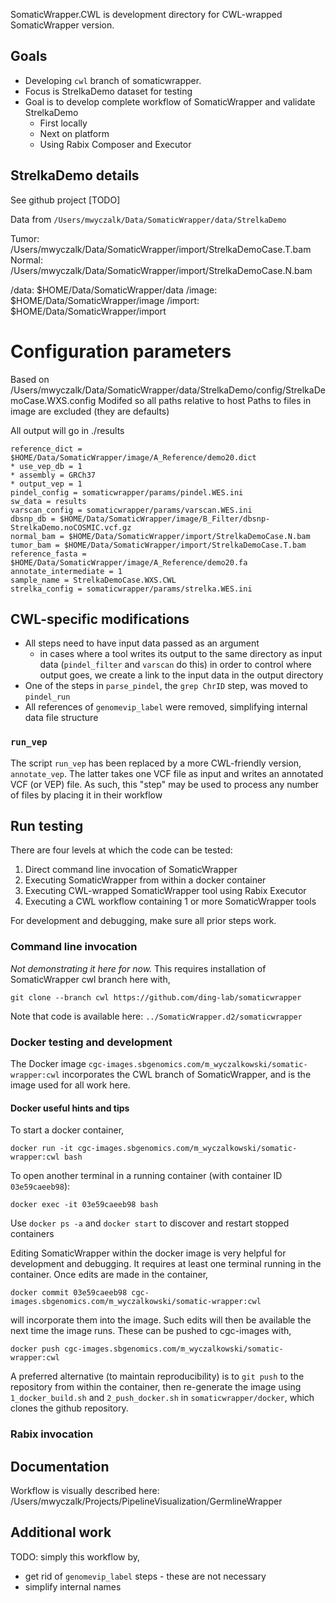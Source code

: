 SomaticWrapper.CWL is development directory for CWL-wrapped SomaticWrapper version.  

## Goals

* Developing `cwl` branch of somaticwrapper.
* Focus is StrelkaDemo dataset for testing
* Goal is to develop complete workflow of SomaticWrapper and validate StrelkaDemo
    * First locally
    * Next on platform
    * Using Rabix Composer and Executor

## StrelkaDemo details

See github project [TODO]

Data from `/Users/mwyczalk/Data/SomaticWrapper/data/StrelkaDemo`

Tumor: /Users/mwyczalk/Data/SomaticWrapper/import/StrelkaDemoCase.T.bam
Normal: /Users/mwyczalk/Data/SomaticWrapper/import/StrelkaDemoCase.N.bam

/data: $HOME/Data/SomaticWrapper/data
/image: $HOME/Data/SomaticWrapper/image
/import: $HOME/Data/SomaticWrapper/import

# Configuration parameters
Based on /Users/mwyczalk/Data/SomaticWrapper/data/StrelkaDemo/config/StrelkaDemoCase.WXS.config
Modifed so all paths relative to host
Paths to files in image are excluded (they are defaults)

All output will go in ./results

```
reference_dict = $HOME/Data/SomaticWrapper/image/A_Reference/demo20.dict
* use_vep_db = 1
* assembly = GRCh37
* output_vep = 1
pindel_config = somaticwrapper/params/pindel.WES.ini
sw_data = results
varscan_config = somaticwrapper/params/varscan.WES.ini
dbsnp_db = $HOME/Data/SomaticWrapper/image/B_Filter/dbsnp-StrelkaDemo.noCOSMIC.vcf.gz
normal_bam = $HOME/Data/SomaticWrapper/import/StrelkaDemoCase.N.bam
tumor_bam = $HOME/Data/SomaticWrapper/import/StrelkaDemoCase.T.bam
reference_fasta = $HOME/Data/SomaticWrapper/image/A_Reference/demo20.fa
annotate_intermediate = 1
sample_name = StrelkaDemoCase.WXS.CWL
strelka_config = somaticwrapper/params/strelka.WES.ini
```

## CWL-specific modifications

* All steps need to have input data passed as an argument
  * in cases where a tool writes its output to the same directory as input data (`pindel_filter` and `varscan` do this)
    in order to control where output goes, we create a link to the input data in the output directory
* One of the steps in `parse_pindel`, the `grep ChrID` step, was moved to `pindel_run`
* All references of `genomevip_label` were removed, simplifying internal data file structure

### `run_vep`

The script `run_vep` has been replaced by a more CWL-friendly version, `annotate_vep`.  The latter
takes one VCF file as input and writes an annotated VCF (or VEP) file. As such, this "step" may be used
to process any number of files by placing it in their workflow

## Run testing

There are four levels at which the code can be tested:

1. Direct command line invocation of SomaticWrapper
2. Executing SomaticWrapper from within a docker container
3. Executing CWL-wrapped SomaticWrapper tool using Rabix Executor
4. Executing a CWL workflow containing 1 or more SomaticWrapper tools

For development and debugging, make sure all prior steps work.

### Command line invocation

*Not demonstrating it here for now.*  This requires installation of SomaticWrapper cwl branch here with,
```
git clone --branch cwl https://github.com/ding-lab/somaticwrapper
```

Note that code is available here: `../SomaticWrapper.d2/somaticwrapper`

### Docker testing and development

The Docker image `cgc-images.sbgenomics.com/m_wyczalkowski/somatic-wrapper:cwl` incorporates the CWL branch
of SomaticWrapper, and is the image used for all work here.

#### Docker useful hints and tips

To start a docker container,
```
docker run -it cgc-images.sbgenomics.com/m_wyczalkowski/somatic-wrapper:cwl bash
```
To open another terminal in a running container (with container ID `03e59caeeb98`):
```
docker exec -it 03e59caeeb98 bash
```
Use `docker ps -a` and `docker start` to discover and restart stopped containers

Editing SomaticWrapper within the docker image is very helpful for development and debugging.  It requires at least
one terminal running in the container.  Once edits are made in the container,
```
docker commit 03e59caeeb98 cgc-images.sbgenomics.com/m_wyczalkowski/somatic-wrapper:cwl
```
will incorporate them into the image.  Such edits will then be available the next time the image runs.
These can be pushed to cgc-images with,  
```
docker push cgc-images.sbgenomics.com/m_wyczalkowski/somatic-wrapper:cwl
```

A preferred alternative (to maintain reproducibility) is to `git push` to the
repository from within the container, then re-generate the image using
`1_docker_build.sh` and `2_push_docker.sh` in `somaticwrapper/docker`, which 
clones the github repository.


### Rabix invocation

## Documentation

Workflow is visually described here: /Users/mwyczalk/Projects/PipelineVisualization/GermlineWrapper 

## Additional work

TODO: simply this workflow by,
* get rid of `genomevip_label` steps - these are not necessary
* simplify internal names
